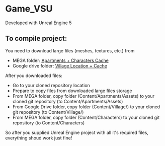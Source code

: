 # Game_VSU
Developed with Unreal Engine 5

## To compile project:
You need to download large files (meshes, textures, etc.) from 
* MEGA folder: [Apartments + Characters Cache](https://mega.nz/file/5QdH3QLS#kAirr3pIPPg3buE1ZO9rzjQTXyKPGTIn2_Dz9eyD7js)
* Google drive folder: [Village Location + Cache](https://drive.google.com/file/d/10p84c-DCXJnBZctBb42OMKHMrGu8YJK9/view?usp=share_link) 

After you downloaded files:
* Go to your cloned repository location
* Prepare to copy files from downloaded large files storage
* From MEGA folder, copy folder (Content/Apartments/Assets) to your cloned git repository (to Content/Apartments/Assets)
* From Google Drive folder, copy folder (Content/Village/) to your cloned git repository (to Content/Village/)
* From MEGA folder, copy folder (Content/Characters) to your cloned git repository (to Content/Characters)

So after you supplied Unreal Engine project with all it's required files, everything shoud work just fine!


